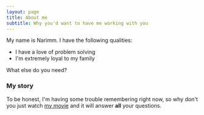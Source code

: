 ```yaml
---
layout: page
title: About me
subtitle: Why you'd want to have me working with you
---
```


My name is Narimm. I have the following qualities:

- I have a love of problem solving
- I'm extremely loyal to my family

What else do you need?

### My story

To be honest, I'm having some trouble remembering right now, so why don't you just watch [my movie](https://en.wikipedia.org/wiki/The_Princess_Bride_%28film%29) and it will answer **all** your questions.
